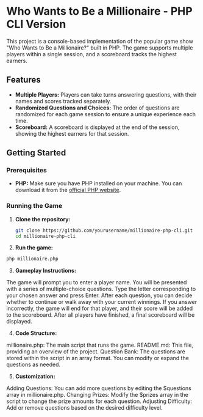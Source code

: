 # Who Wants to Be a Millionaire - PHP CLI Version

This project is a console-based implementation of the popular game show "Who Wants to Be a Millionaire?" built in PHP. The game supports multiple players within a single session, and a scoreboard tracks the highest earners.

## Features

- **Multiple Players:** Players can take turns answering questions, with their names and scores tracked separately.
- **Randomized Questions and Choices:** The order of questions are randomized for each game session to ensure a unique experience each time.
- **Scoreboard:** A scoreboard is displayed at the end of the session, showing the highest earners for that session.

## Getting Started

### Prerequisites

- **PHP:** Make sure you have PHP installed on your machine. You can download it from the [official PHP website](https://www.php.net/downloads).

### Running the Game

1. **Clone the repository:**
   ```bash
   git clone https://github.com/yourusername/millionaire-php-cli.git
   cd millionaire-php-cli

2. **Run the game:**

  ```bash
  php millionaire.php
  ```

3. **Gameplay Instructions:**

The game will prompt you to enter a player name.
You will be presented with a series of multiple-choice questions. Type the letter corresponding to your chosen answer and press Enter.
After each question, you can decide whether to continue or walk away with your current winnings.
If you answer incorrectly, the game will end for that player, and their score will be added to the scoreboard.
After all players have finished, a final scoreboard will be displayed.

4. **Code Structure:**

millionaire.php: The main script that runs the game.
README.md: This file, providing an overview of the project.
Question Bank: The questions are stored within the script in an array format. You can modify or expand the questions as needed.

5. **Customization:**

Adding Questions: You can add more questions by editing the $questions array in millionaire.php.
Changing Prizes: Modify the $prizes array in the script to change the prize amounts for each question.
Adjusting Difficulty: Add or remove questions based on the desired difficulty level.

